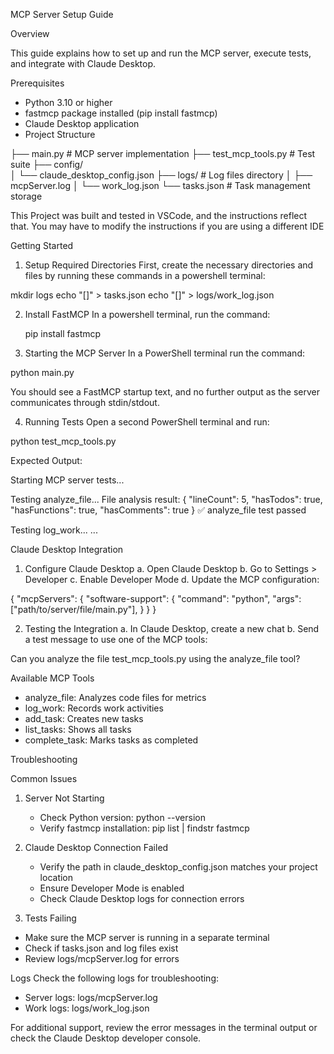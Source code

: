 MCP Server Setup Guide

Overview

This guide explains how to set up and run the MCP server, execute tests, and integrate with Claude Desktop.

Prerequisites

- Python 3.10 or higher
- fastmcp package installed (pip install fastmcp)
- Claude Desktop application
- Project Structure

├── main.py # MCP server implementation
├── test_mcp_tools.py # Test suite
├── config/  
│ └── claude_desktop_config.json
├── logs/ # Log files directory
│ ├── mcpServer.log
│ └── work_log.json
└── tasks.json # Task management storage

This Project was built and tested in VSCode, and the instructions reflect that.
You may have to modify the instructions if you are using a different IDE

Getting Started

1. Setup Required Directories
   First, create the necessary directories and files by running these commands in
   a powershell terminal:

mkdir logs
echo "[]" > tasks.json
echo "[]" > logs/work_log.json

2. Install FastMCP
   In a powershell terminal, run the command:

   pip install fastmcp

3. Starting the MCP Server
   In a PowerShell terminal run the command:

python main.py

You should see a FastMCP startup text, and no further output as the server communicates through stdin/stdout.

4. Running Tests
   Open a second PowerShell terminal and run:

python test_mcp_tools.py

Expected Output:

Starting MCP server tests...

Testing analyze_file...
File analysis result: {
"lineCount": 5,
"hasTodos": true,
"hasFunctions": true,
"hasComments": true
}
✅ analyze_file test passed

Testing log_work...
...

Claude Desktop Integration

1. Configure Claude Desktop
   a. Open Claude Desktop
   b. Go to Settings > Developer
   c. Enable Developer Mode
   d. Update the MCP configuration:

{
"mcpServers": {
"software-support": {
"command": "python",
"args": ["path/to/server/file/main.py"],
}
}
}

2. Testing the Integration
   a. In Claude Desktop, create a new chat
   b. Send a test message to use one of the MCP tools:

Can you analyze the file test_mcp_tools.py using the analyze_file tool?

Available MCP Tools

- analyze_file: Analyzes code files for metrics
- log_work: Records work activities
- add_task: Creates new tasks
- list_tasks: Shows all tasks
- complete_task: Marks tasks as completed

Troubleshooting

Common Issues

1. Server Not Starting

   - Check Python version: python --version
   - Verify fastmcp installation: pip list | findstr fastmcp

2. Claude Desktop Connection Failed

   - Verify the path in claude_desktop_config.json matches your project location
   - Ensure Developer Mode is enabled
   - Check Claude Desktop logs for connection errors

3. Tests Failing

- Make sure the MCP server is running in a separate terminal
- Check if tasks.json and log files exist
- Review logs/mcpServer.log for errors

Logs
Check the following logs for troubleshooting:

- Server logs: logs/mcpServer.log
- Work logs: logs/work_log.json

For additional support, review the error messages in the terminal output or check the Claude Desktop developer console.
